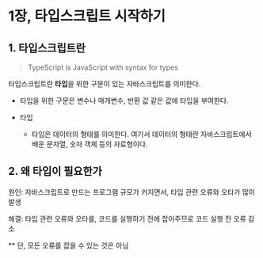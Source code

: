 # 1장, 타입스크립트 시작하기

## 1. 타입스크립트란

> TypeScript is JavaScript with syntax for types

타입스크립트란 **타입**을 위한 구문이 있는 자바스크립트를 의미한다.

- 타입을 위한 구문은 변수나 매개변수, 반환 값 같은 값에 타입을 부여한다.

- 타입
  - 타입은 데이터의 형태를 의미한다. 여기서 데이터의 형태란 자바스크립트에서 배운 문자열, 숫자 객체 등의 자료형이다.

## 2. 왜 타입이 필요한가

원인: 자바스크립트로 만드는 프로그램 규모가 커지면서, 타입 관련 오류와 오타가 많이 발생

해결: 타입 관련 오류와 오타를, 코드를 실행하기 전에 잡아주므로 코드 실행 전 오류 감소

\*\* 단, 모든 오류를 잡을 수 있는 것은 아님
